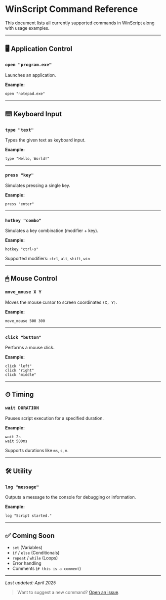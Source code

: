 # WinScript Command Reference

This document lists all currently supported commands in WinScript along with usage examples.

---

## 🖥 Application Control

### `open "program.exe"`

Launches an application.

**Example:**

```winscript
open "notepad.exe"
```

---

## ⌨️ Keyboard Input

### `type "text"`

Types the given text as keyboard input.

**Example:**

```winscript
type "Hello, World!"
```

---

### `press "key"`

Simulates pressing a single key.

**Example:**

```winscript
press "enter"
```

---

### `hotkey "combo"`

Simulates a key combination (modifier + key).

**Example:**

```winscript
hotkey "ctrl+s"
```

Supported modifiers: `ctrl`, `alt`, `shift`, `win`

---

## 🖱 Mouse Control

### `move_mouse X Y`

Moves the mouse cursor to screen coordinates `(X, Y)`.

**Example:**

```winscript
move_mouse 500 300
```

---

### `click "button"`

Performs a mouse click.

**Example:**

```winscript
click "left"
click "right"
click "middle"
```

---

## ⏱ Timing

### `wait DURATION`

Pauses script execution for a specified duration.

**Example:**

```winscript
wait 2s
wait 500ms
```

Supports durations like `ms`, `s`, `m`.

---

## 🛠 Utility

### `log "message"`

Outputs a message to the console for debugging or information.

**Example:**

```winscript
log "Script started."
```

---

## ✅ Coming Soon

- `set` (Variables)
- `if` / `else` (Conditionals)
- `repeat` / `while` (Loops)
- Error handling
- Comments (`# this is a comment`)

---

*Last updated: April 2025*

> Want to suggest a new command? [Open an issue](https://github.com/1strewave/winscript/issues).
